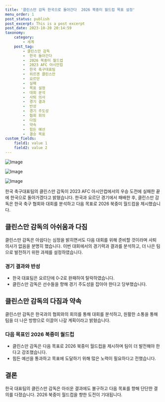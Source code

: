 ```yaml
---
title: '클린스만 감독 한국으로 돌아간다  2026 북중미 월드컵 목표 설정'
menu_order: 1
post_status: publish
post_excerpt: This is a post excerpt
post_date: 2023-10-20 20:14:59
taxonomy:
    category:
        - 세계
    post_tag:
        - 클린스만 감독
        -  한국 돌아간다
        -  2026 북중미 월드컵
        -  2023 AFC 아시안컵
        -  한국 축구대표팀
        -  위르겐 클린스만
        -  요르단
        -  실패
        -  목표 설정
        -  대회 분석
        -  사퇴 의사
        -  경기 결과
        -  반성
        -  경기 주도성
        -  협회 회의
        -  다짐
        -  약속
        -  힘든 예선
        -  결승 목표
custom_fields:
    field1: value 1
    field2: value 2
---
```


![Image](https://imgnews.pstatic.net/image/081/2024/02/07/0003429085_002_20240207073301221.jpg?type=w647)

![Image](https://imgnews.pstatic.net/image/081/2024/02/07/0003429085_001_20240207073301182.jpg?type=w647)

![Image](https://imgnews.pstatic.net/image/081/2024/02/07/0003429085_003_20240207073301258.jpg?type=w647)


한국 축구대표팀의 클린스만 감독이 2023 AFC 아시안컵에서의 우승 도전에 실패한 끝에 한국으로 돌아가겠다고 밝혔습니다. 한국과 요르단 경기에서 패배한 후, 클린스만 감독은 한국 축구 협회와 대회를 분석하고 다음 목표로 2026 북중미 월드컵을 제시했습니다.

## 클린스만 감독의 아쉬움과 다짐
클린스만 감독은 아쉽다는 심정을 밝히면서도 다음 대회를 위해 준비할 것이라며 사퇴 의사가 없음을 분명히 했습니다. 이번 대회에서의 경기력과 결과를 분석하고, 더 나은 팀으로 발전하기 위한 과제를 설정하였습니다.

### 경기 결과와 반성
- 한국 대표팀은 요르단에 0-2로 완패하여 탈락하였습니다.
- 클린스만 감독은 선수들을 향해 경기 주도성을 잡아야 한다고 당부했습니다.

## 클린스만 감독의 다짐과 약속
클린스만 감독은 한국과의 협회와의 회의를 통해 대회를 분석하고, 원활한 소통을 통해 팀을 더 나은 방향으로 이끌어 나갈 계획이라고 밝혔습니다.

### 다음 목표인 2026 북중미 월드컵
- 클린스만 감독은 다음 목표로 2026 북중미 월드컵을 제시하며 팀이 더 발전해야 한다고 강조했습니다.
- 힘든 예선을 통과하고 목표에 도달하기 위해 많은 노력이 필요하다고 전했습니다.

## 결론
한국 대표팀의 클린스만 감독은 아쉬운 결과에도 불구하고 다음 목표를 향해 단단한 결의를 다졌습니다. 2026 북중미 월드컵을 향한 도전이 기대됩니다.
